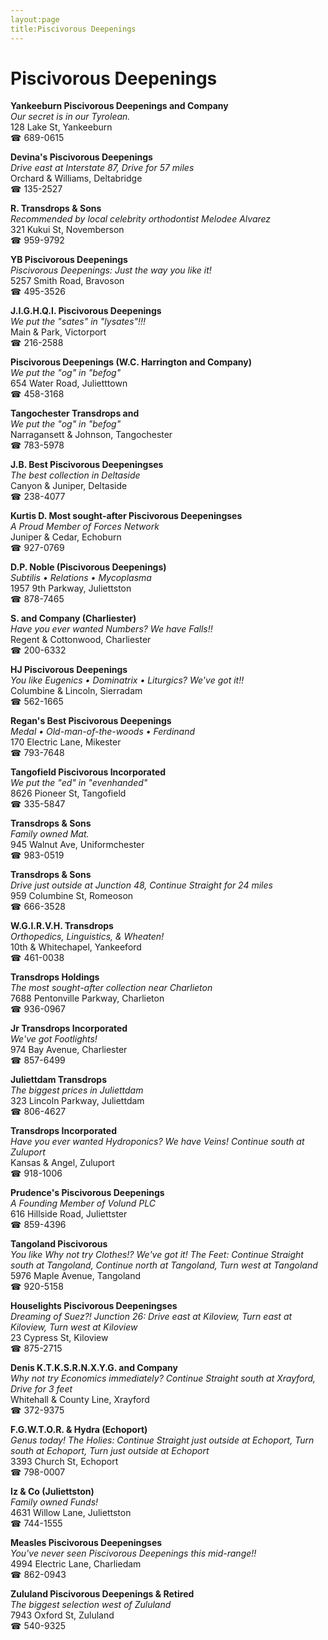 ```yaml
---
layout:page
title:Piscivorous Deepenings
---
```

# Piscivorous Deepenings

**Yankeeburn Piscivorous Deepenings and Company**  
_Our secret is in our Tyrolean._  
128 Lake St, Yankeeburn  
☎ 689-0615



**Devina's Piscivorous Deepenings**  
_Drive east at Interstate 87, Drive for 57 miles_  
Orchard & Williams, Deltabridge  
☎ 135-2527



**R. Transdrops & Sons**  
_Recommended by local celebrity orthodontist Melodee Alvarez_  
321 Kukui St, Novemberson  
☎ 959-9792



**YB Piscivorous Deepenings**  
_Piscivorous Deepenings: Just the way you like it!_  
5257 Smith Road, Bravoson  
☎ 495-3526



**J.I.G.H.Q.I. Piscivorous Deepenings**  
_We put the "sates" in "lysates"!!!_  
Main & Park, Victorport  
☎ 216-2588



**Piscivorous Deepenings (W.C. Harrington and Company)**  
_We put the "og" in "befog"_  
654 Water Road, Julietttown  
☎ 458-3168



**Tangochester Transdrops and**  
_We put the "og" in "befog"_  
Narragansett & Johnson, Tangochester  
☎ 783-5978



**J.B. Best Piscivorous Deepeningses**  
_The best collection in Deltaside_  
Canyon & Juniper, Deltaside  
☎ 238-4077



**Kurtis D. Most sought-after Piscivorous Deepeningses**  
_A Proud Member of Forces Network_  
Juniper & Cedar, Echoburn  
☎ 927-0769



**D.P. Noble (Piscivorous Deepenings)**  
_Subtilis • Relations • Mycoplasma_  
1957 9th Parkway, Juliettston  
☎ 878-7465



**S. and Company (Charliester)**  
_Have you ever wanted Numbers? We have Falls!!_  
Regent & Cottonwood, Charliester  
☎ 200-6332



**HJ Piscivorous Deepenings**  
_You like Eugenics • Dominatrix • Liturgics? We've got it!!_  
Columbine & Lincoln, Sierradam  
☎ 562-1665



**Regan's Best Piscivorous Deepenings**  
_Medal • Old-man-of-the-woods • Ferdinand_  
170 Electric Lane, Mikester  
☎ 793-7648



**Tangofield Piscivorous Incorporated**  
_We put the "ed" in "evenhanded"_  
8626 Pioneer St, Tangofield  
☎ 335-5847



**Transdrops & Sons**  
_Family owned Mat._  
945 Walnut Ave, Uniformchester  
☎ 983-0519



**Transdrops & Sons**  
_Drive just outside at Junction 48, Continue Straight for 24 miles_  
959 Columbine St, Romeoson  
☎ 666-3528



**W.G.I.R.V.H. Transdrops**  
_Orthopedics, Linguistics, & Wheaten!_  
10th & Whitechapel, Yankeeford  
☎ 461-0038



**Transdrops Holdings**  
_The most sought-after collection near Charlieton_  
7688 Pentonville Parkway, Charlieton  
☎ 936-0967



**Jr Transdrops Incorporated**  
_We've got Footlights!_  
974 Bay Avenue, Charliester  
☎ 857-6499



**Juliettdam Transdrops**  
_The biggest prices in Juliettdam_  
323 Lincoln Parkway, Juliettdam  
☎ 806-4627



**Transdrops Incorporated**  
_Have you ever wanted Hydroponics? We have Veins! 
Continue south at Zuluport_  
Kansas & Angel, Zuluport  
☎ 918-1006



**Prudence's Piscivorous Deepenings**  
_A Founding Member of Volund PLC_  
616 Hillside Road, Juliettster  
☎ 859-4396



**Tangoland Piscivorous**  
_You like Why not try Clothes!? We've got it! 
The Feet: Continue Straight south at Tangoland, Continue north at Tangoland, Turn west at Tangoland_  
5976 Maple Avenue, Tangoland  
☎ 920-5158



**Houselights Piscivorous Deepeningses**  
_Dreaming of Suez?! 
Junction 26: Drive east at Kiloview, Turn east at Kiloview, Turn west at Kiloview_  
23 Cypress St, Kiloview  
☎ 875-2715



**Denis K.T.K.S.R.N.X.Y.G. and Company**  
_Why not try Economics immediately? 
Continue Straight south at Xrayford, Drive for 3 feet_  
Whitehall & County Line, Xrayford  
☎ 372-9375



**F.G.W.T.O.R. & Hydra (Echoport)**  
_Genus today! 
The Holies: Continue Straight just outside at Echoport, Turn south at Echoport, Turn just outside at Echoport_  
3393 Church St, Echoport  
☎ 798-0007



**Iz & Co (Juliettston)**  
_Family owned Funds!_  
4631 Willow Lane, Juliettston  
☎ 744-1555



**Measles Piscivorous Deepeningses**  
_You've never seen Piscivorous Deepenings this mid-range!!_  
4994 Electric Lane, Charliedam  
☎ 862-0943



**Zululand Piscivorous Deepenings & Retired**  
_The biggest selection west of Zululand_  
7943 Oxford St, Zululand  
☎ 540-9325



